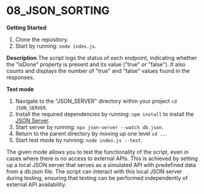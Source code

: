 # 08_JSON_SORTING

**Getting Started**

1. Clone the repository.
2. Start by running: `node index.js`.

**Description**
The script logs the status of each endpoint, indicating whether the "isDone" property is present and its value ("true" or "false"). It also counts and displays the number of "true" and "false" values found in the responses.

**Test mode**

1. Navigate to the "JSON_SERVER" directory within your project `cd JSON_SERVER`.
2. Install the required dependencies by running: `npm install` to install the [JSON Server](https://www.npmjs.com/package/json-server).
3. Start server by running: `npx json-server --watch db.json`.
4. Return to the parent directory by moving up one level `cd ..`.
5. Start test mode by running: `node index.js --test`.

The given mode allows you to test the functionality of the script, even in cases where there is no access to external APIs. This is achieved by setting up a local JSON server that serves as a simulated API with predefined data from a db.json file. The script can interact with this local JSON server during testing, ensuring that testing can be performed independently of external API availability.
